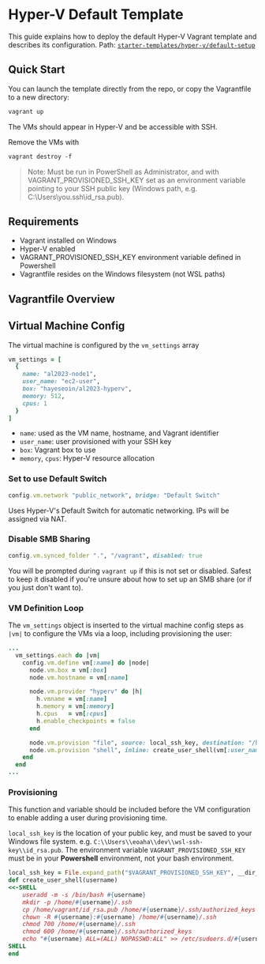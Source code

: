 # Hyper-V Default Template

This guide explains how to deploy the default Hyper-V Vagrant template and describes its configuration.
Path: [`starter-templates/hyper-v/default-setup`](../starter-templates/hyper-v/default-setup/)

## Quick Start

You can launch the template directly from the repo, or copy the Vagrantfile to a new directory:

```ps
vagrant up
```
The VMs should appear in Hyper-V and be accessible with SSH.

Remove the VMs with 

```ps
vagrant destroy -f
```
>Note: Must be run in PowerShell as Administrator, and with VAGRANT_PROVISIONED_SSH_KEY set as an environment variable pointing to your SSH public key (Windows path, e.g. C:\Users\you\.ssh\id_rsa.pub).

## Requirements

 - Vagrant installed on Windows
 - Hyper-V enabled
 - VAGRANT_PROVISIONED_SSH_KEY environment variable defined in Powershell
 - Vagrantfile resides on the Windows filesystem (not WSL paths)

## Vagrantfile Overview

## Virtual Machine Config

The virtual machine is configured by the `vm_settings` array
```ruby
vm_settings = [ 
  {   
    name: "al2023-node1",
    user_name: "ec2-user",
    box: "hayeseoin/al2023-hyperv",
    memory: 512, 
    cpus: 1 
  }
]
```
 - `name`: used as the VM name, hostname, and Vagrant identifier
 - `user_name`: user provisioned with your SSH key
 - `box`: Vagrant box to use
 - `memory`, `cpus`: Hyper-V resource allocation

### Set to use Default Switch

```ruby
config.vm.network "public_network", bridge: "Default Switch"
```
Uses Hyper-V's Default Switch for automatic networking. IPs will be assigned via NAT.


### Disable SMB Sharing

```ruby
config.vm.synced_folder ".", "/vagrant", disabled: true
```
You will be prompted during `vagrant up` if this is not set or disabled. Safest to keep it disabled if you're unsure about how to set up an SMB share (or if you just don't want to).

### VM Definition Loop
The `vm_settings` object is inserted to the virtual machine config steps as `|vm|` to configure the VMs via a loop, including provisioning the user:
```ruby
...
  vm_settings.each do |vm|
    config.vm.define vm[:name] do |node|
      node.vm.box = vm[:box]
      node.vm.hostname = vm[:name]

      node.vm.provider "hyperv" do |h|
        h.vmname = vm[:name]
        h.memory = vm[:memory]
        h.cpus   = vm[:cpus]
        h.enable_checkpoints = false
      end

      node.vm.provision "file", source: local_ssh_key, destination: "/home/vagrant/id_rsa.pub"
      node.vm.provision "shell", inline: create_user_shell(vm[:user_name])
    end
  end
...
```
### Provisioning
This function and variable should be included before the VM configuration to enable adding a user during provisioning time. 

`local_ssh_key` is the location of your public key, and must be saved to your Windows file system. e.g. `C:\\Users\\eoaha\\dev\\wsl-ssh-key\\id_rsa.pub`. The environment variable `VAGRANT_PROVISIONED_SSH_KEY` must be in your **Powershell** environment, not your bash environment. 

```ruby
local_ssh_key = File.expand_path("$VAGRANT_PROVISIONED_SSH_KEY", __dir__)
def create_user_shell(username)
<<-SHELL
    useradd -m -s /bin/bash #{username}
    mkdir -p /home/#{username}/.ssh
    cp /home/vagrant/id_rsa.pub /home/#{username}/.ssh/authorized_keys
    chown -R #{username}:#{username} /home/#{username}/.ssh
    chmod 700 /home/#{username}/.ssh
    chmod 600 /home/#{username}/.ssh/authorized_keys
    echo "#{username} ALL=(ALL) NOPASSWD:ALL" >> /etc/sudoers.d/#{username}
SHELL
end
```